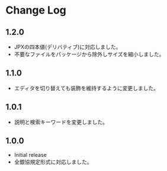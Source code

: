 # Change Log

## 1.2.0

- JPXの四本値(デリバティブ)に対応しました。
- 不要なファイルをパッケージから除外しサイズを縮小しました。

## 1.1.0

- エディタを切り替えても装飾を維持するように変更しました。

## 1.0.1

- 説明と検索キーワードを変更しました。

## 1.0.0

- Initial release
- 全銀協規定形式に対応しました。
